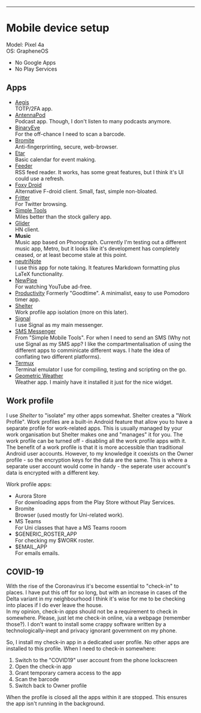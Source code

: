 ---

# Mobile device setup

Model: Pixel 4a  
OS: GrapheneOS  

+ No Google Apps  
+ No Play Services    

## Apps

- [Aegis](https://getaegis.app/)  
  TOTP/2FA app.
- [AntennaPod](https://antennapod.org/)  
  Podcast app. Though, I don't listen to many podcasts anymore.
- [BinaryEye](https://github.com/markusfisch/BinaryEye)  
  For the off-chance I need to scan a barcode.
- [Bromite](https://www.bromite.org/)  
  Anti-fingerprinting, secure, web-browser.
- [Etar](https://github.com/Etar-Group/Etar-Calendar)  
  Basic calendar for event making.
- [Feeder](https://gitlab.com/spacecowboy/Feeder)  
  RSS feed reader. It works, has some great features, but I think it's UI could use a refresh.
- [Foxy Droid](https://github.com/kitsunyan/foxy-droid)  
  Alternative F-droid client. Small, fast, simple non-bloated.
- [Fritter](https://github.com/jonjomckay/fritter)  
  For Twitter browsing.
- [Simple Tools](https://www.simplemobiletools.com/gallery/)  
  Miles better than the stock gallery app.
- [Glider](https://github.com/Mosc/Glider)  
  HN client.
- **Music**   
  Music app based on Phonograph. Currently I'm testing out a different music app, Metro, but it looks like it's development has completely ceased, or at least become stale at this point.
- [neutriNote](https://github.com/appml/neutrinote)  
  I use this app for note taking. It features Markdown formatting plus LaTeX functionality.
- [NewPipe](https://github.com/TeamNewPipe/NewPipe)  
  For watching YouTube ad-free.
- [Productivity](https://github.com/adrcotfas/Goodtime)
  Formerly "Goodtime". A minimalist, easy to use Pomodoro timer app.  
- [Shelter](https://github.com/PeterCxy/Shelter/)  
  Work profile app isolation (more on this later).
- [Signal](https://www.signal.org/)  
  I use Signal as my main messenger.
- [SMS Messenger](https://f-droid.org/en/packages/com.simplemobiletools.smsmessenger/)  
  From "Simple Mobile Tools". For when I need to send an SMS (Why not use Signal as my SMS app? I like the compartmentalisation of using the different apps to comminicate different ways. I hate the idea of conflating two different platforms).
- [Termux](https://github.com/termux/termux-app)  
  Terminal emulator I use for compiling, testing and scripting on the go.
- [Geometric Weather](https://f-droid.org/en/packages/wangdaye.com.geometricweather/)  
  Weather app. I mainly have it installed it just for the nice widget.

## Work profile

I use _Shelter_ to "isolate" my other apps somewhat. Shelter creates a "Work Profile". Work profiles are a built-in Android feature that allow you to have a separate profile for work-related apps. This is usually managed by your work organisation but Shelter makes one and "manages" it for you. The work profile can be turned off - disabling all the work profile apps with it.  
The benefit of a work profile is that it is more accessible than traditional Android user accounts. However, to my knowledge it coexists on the Owner profile - so the encryption keys for the data are the same. This is where a separate user account would come in handy - the seperate user account's data is encrypted with a different key.

Work profile apps:

- Aurora Store  
  For downloading apps from the Play Store without Play Services.
- Bromite  
  Browser (used mostly for Uni-related work).
- MS Teams  
  For Uni classes that have a MS Teams rooom
- $GENERIC\_ROSTER\_APP  
  For checking my $WORK roster.
- $EMAIL\_APP  
  For emails emails.

## COVID-19

With the rise of the Coronavirus it's become essential to "check-in" to places. I have put this off for so long, but with an increase in cases of the Delta variant in my neighbourhood I think it's wise for me to be checking into places if I do ever leave the house.  
In my opinion, check-in _apps_ should not be a requirement to check in somewhere. Please, just let me check-in online, via a webpage (remember those?). I don't want to install some crappy software written by a technologically-inept and privacy ignorant government on my phone.

So, I install my check-in app in a dedicated user profile. No other apps are installed to this profile. When I need to check-in somewhere:

1. Switch to the "COVID19" user account from the phone lockscreen
2. Open the check-in app
3. Grant temporary camera access to the app
4. Scan the barcode
5. Switch back to Owner profile

When the profile is closed all the apps within it are stopped. This ensures the app isn't running in the background. 
